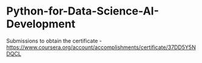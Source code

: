 # Python-for-Data-Science-AI-Development
Submissions to obtain the certificate - https://www.coursera.org/account/accomplishments/certificate/37DD5Y5NDQCL
